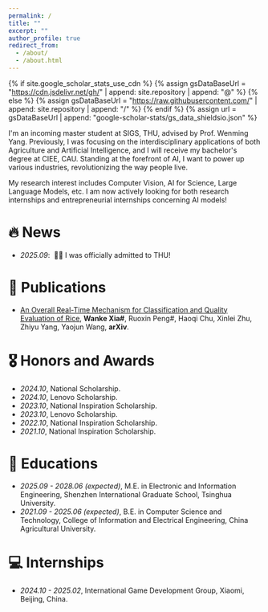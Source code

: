 ```yaml
---
permalink: /
title: ""
excerpt: ""
author_profile: true
redirect_from: 
  - /about/
  - /about.html
---
```


{% if site.google_scholar_stats_use_cdn %}
{% assign gsDataBaseUrl = "https://cdn.jsdelivr.net/gh/" | append: site.repository | append: "@" %}
{% else %}
{% assign gsDataBaseUrl = "https://raw.githubusercontent.com/" | append: site.repository | append: "/" %}
{% endif %}
{% assign url = gsDataBaseUrl | append: "google-scholar-stats/gs_data_shieldsio.json" %}

<span class='anchor' id='about-me'></span>

I'm an incoming master student at SIGS, THU, advised by Prof. Wenming Yang. Previously, I was focusing on the interdisciplinary applications of both Agriculture and Artificial Intelligence, and I will receive my bachelor's degree at CIEE, CAU. Standing at the forefront of AI, I want to power up various industries, revolutionizing the way people live.

My research interest includes Computer Vision, AI for Science, Large Language Models, etc. I am now actively looking for both research internships and entrepreneurial internships concerning AI models!

# 🔥 News
- *2025.09*: &nbsp;🎉🎉 I was officially admitted to THU!

# 📝 Publications 

- [An Overall Real-Time Mechanism for Classification and Quality Evaluation of Rice](https://arxiv.org/abs/2502.13764), **Wanke Xia#**, Ruoxin Peng#, Haoqi Chu, Xinlei Zhu, Zhiyu Yang, Yaojun Wang, **arXiv**.

# 🎖 Honors and Awards
- *2024.10*, National Scholarship.
- *2024.10*, Lenovo Scholarship.
- *2023.10*, National Inspiration Scholarship.
- *2023.10*, Lenovo Scholarship.
- *2022.10*, National Inspiration Scholarship.
- *2021.10*, National Inspiration Scholarship.

# 📖 Educations
- *2025.09 - 2028.06 (expected)*, M.E. in Electronic and Information Engineering, Shenzhen International Graduate School, Tsinghua University. 
- *2021.09 - 2025.06 (expected)*, B.E. in Computer Science and Technology, College of Information and Electrical Engineering, China Agricultural University. 

# 💻 Internships
- *2024.10 - 2025.02*, International Game Development Group, Xiaomi, Beijing, China.
